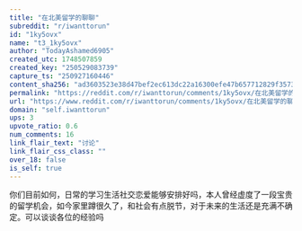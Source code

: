 ```yaml
---
title: "在北美留学的聊聊"
subreddit: "r/iwanttorun"
id: "1ky5ovx"
name: "t3_1ky5ovx"
author: "TodayAshamed6905"
created_utc: 1748507859
created_key: "250529083739"
capture_ts: "250927160446"
content_sha256: "ad3603523e38d47bef2ec613dc22a16300efe47b657712829f35735667b0b4f0"
permalink: "https://reddit.com/r/iwanttorun/comments/1ky5ovx/在北美留学的聊聊/"
url: "https://www.reddit.com/r/iwanttorun/comments/1ky5ovx/在北美留学的聊聊/"
domain: "self.iwanttorun"
ups: 3
upvote_ratio: 0.6
num_comments: 16
link_flair_text: "讨论"
link_flair_css_class: ""
over_18: false
is_self: true
---
```


你们目前如何，日常的学习生活社交恋爱能够安排好吗，本人曾经虚度了一段宝贵的留学机会，如今家里蹲很久了，和社会有点脱节，对于未来的生活还是充满不确定。可以谈谈各位的经验吗
